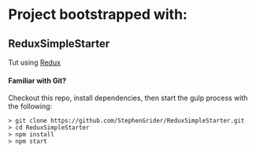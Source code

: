 # Project bootstrapped with:

## ReduxSimpleStarter
Tut using [Redux](https://www.udemy.com/react-redux/)

#### Familiar with Git?
Checkout this repo, install dependencies, then start the gulp process with the following:

```
> git clone https://github.com/StephenGrider/ReduxSimpleStarter.git
> cd ReduxSimpleStarter
> npm install
> npm start
```
